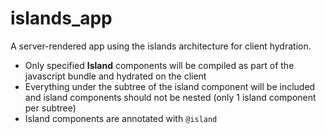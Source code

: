 # islands_app

A server-rendered app using the islands architecture for client hydration.

- Only specified **Island** components will be compiled as part of the javascript bundle and 
  hydrated on the client
- Everything under the subtree of the island component will be included and
  island components should not be nested (only 1 island component per subtree)
- Island components are annotated with `@island`